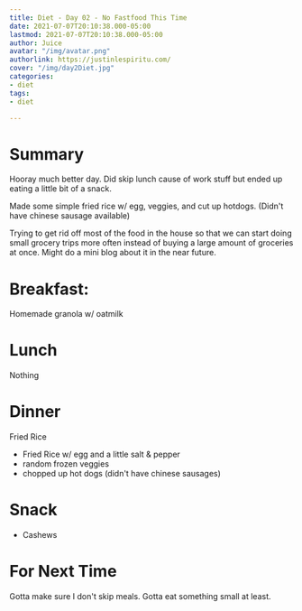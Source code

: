 ```yaml
---
title: Diet - Day 02 - No Fastfood This Time
date: 2021-07-07T20:10:38.000-05:00
lastmod: 2021-07-07T20:10:38.000-05:00
author: Juice
avatar: "/img/avatar.png"
authorlink: https://justinlespiritu.com/
cover: "/img/day2Diet.jpg"
categories:
- diet
tags:
- diet

---
```

# Summary
Hooray much better day.  Did skip lunch cause of work stuff but ended up eating a little bit of a snack.

Made some simple fried rice w/ egg, veggies, and cut up hotdogs. (Didn't have chinese sausage available)

Trying to get rid off most of the food in the house so that we can start doing small grocery trips more often instead of buying a large amount of groceries at once.  Might do a mini blog about it in the near future.

# Breakfast:
Homemade granola w/ oatmilk

# Lunch
Nothing

# Dinner
Fried Rice
- Fried Rice w/ egg and a little salt & pepper
- random frozen veggies
- chopped up hot dogs (didn't have chinese sausages)

# Snack
- Cashews

# For Next Time
Gotta make sure I don't skip meals.  Gotta eat something small at least.